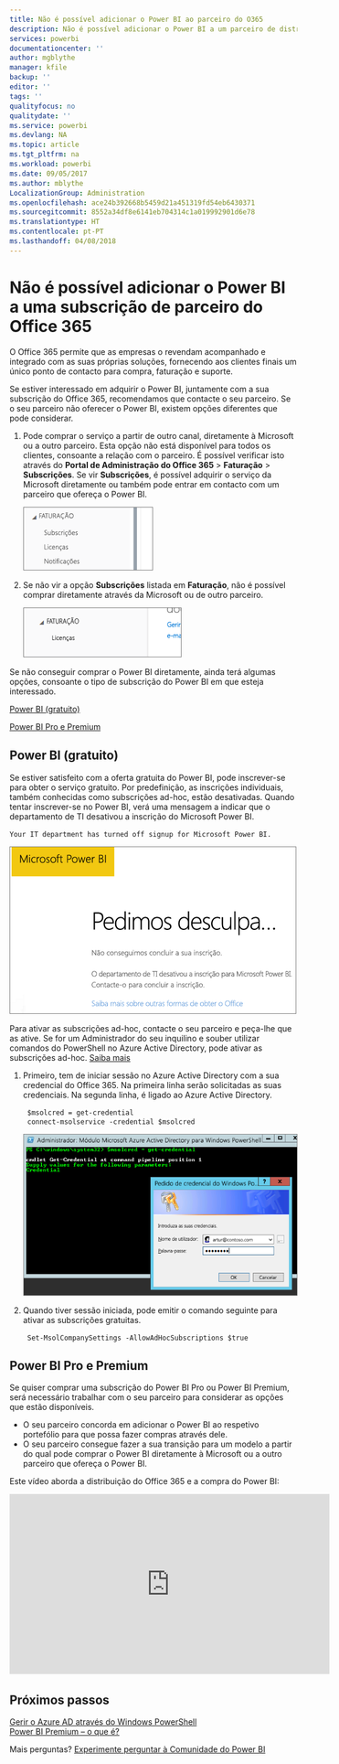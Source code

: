 ```yaml
---
title: Não é possível adicionar o Power BI ao parceiro do O365
description: Não é possível adicionar o Power BI a um parceiro de distribuição do Office 365. O modelo de distribuição é um modelo de compra utilizado pelo Office 365.
services: powerbi
documentationcenter: ''
author: mgblythe
manager: kfile
backup: ''
editor: ''
tags: ''
qualityfocus: no
qualitydate: ''
ms.service: powerbi
ms.devlang: NA
ms.topic: article
ms.tgt_pltfrm: na
ms.workload: powerbi
ms.date: 09/05/2017
ms.author: mblythe
LocalizationGroup: Administration
ms.openlocfilehash: ace24b392668b5459d21a451319fd54eb6430371
ms.sourcegitcommit: 8552a34df8e6141eb704314c1a019992901d6e78
ms.translationtype: HT
ms.contentlocale: pt-PT
ms.lasthandoff: 04/08/2018
---
```

# <a name="unable-to-add-power-bi-to-office-365-partner-subscription"></a>Não é possível adicionar o Power BI a uma subscrição de parceiro do Office 365
O Office 365 permite que as empresas o revendam acompanhado e integrado com as suas próprias soluções, fornecendo aos clientes finais um único ponto de contacto para compra, faturação e suporte.

Se estiver interessado em adquirir o Power BI, juntamente com a sua subscrição do Office 365, recomendamos que contacte o seu parceiro. Se o seu parceiro não oferecer o Power BI, existem opções diferentes que pode considerar.

1. Pode comprar o serviço a partir de outro canal, diretamente à Microsoft ou a outro parceiro. Esta opção não está disponível para todos os clientes, consoante a relação com o parceiro. É possível verificar isto através do **Portal de Administração do Office 365** > **Faturação** > **Subscrições**. Se vir **Subscrições**, é possível adquirir o serviço da Microsoft diretamente ou também pode entrar em contacto com um parceiro que ofereça o Power BI.
   
    ![](media/service-admin-syndication-partner/billingsub.png)
2. Se não vir a opção **Subscrições** listada em **Faturação**, não é possível comprar diretamente através da Microsoft ou de outro parceiro. 
   
   ![](media/service-admin-syndication-partner/billing.png)

Se não conseguir comprar o Power BI diretamente, ainda terá algumas opções, consoante o tipo de subscrição do Power BI em que esteja interessado.

[Power BI (gratuito)](#power-bi-free)

[Power BI Pro e Premium](#power-bi-pro)

## <a name="power-bi-free"></a>Power BI (gratuito)
Se estiver satisfeito com a oferta gratuita do Power BI, pode inscrever-se para obter o serviço gratuito. Por predefinição, as inscrições individuais, também conhecidas como subscrições ad-hoc, estão desativadas. Quando tentar inscrever-se no Power BI, verá uma mensagem a indicar que o departamento de TI desativou a inscrição do Microsoft Power BI.

    Your IT department has turned off signup for Microsoft Power BI.

![](media/service-admin-syndication-partner/sorry.png)

Para ativar as subscrições ad-hoc, contacte o seu parceiro e peça-lhe que as ative. Se for um Administrador do seu inquilino e souber utilizar comandos do PowerShell no Azure Active Directory, pode ativar as subscrições ad-hoc. [Saiba mais](https://technet.microsoft.com/library/jj151815.aspx)

1. Primeiro, tem de iniciar sessão no Azure Active Directory com a sua credencial do Office 365. Na primeira linha serão solicitadas as suas credenciais. Na segunda linha, é ligado ao Azure Active Directory.
   
        $msolcred = get-credential
        connect-msolservice -credential $msolcred
   
    ![](media/service-admin-syndication-partner/aad-signin.png)
2. Quando tiver sessão iniciada, pode emitir o comando seguinte para ativar as subscrições gratuitas.
   
        Set-MsolCompanySettings -AllowAdHocSubscriptions $true

## <a name="power-bi-pro-and-premium"></a>Power BI Pro e Premium
Se quiser comprar uma subscrição do Power BI Pro ou Power BI Premium, será necessário trabalhar com o seu parceiro para considerar as opções que estão disponíveis.

* O seu parceiro concorda em adicionar o Power BI ao respetivo portefólio para que possa fazer compras através dele.
* O seu parceiro consegue fazer a sua transição para um modelo a partir do qual pode comprar o Power BI diretamente à Microsoft ou a outro parceiro que ofereça o Power BI.

Este vídeo aborda a distribuição do Office 365 e a compra do Power BI:

<iframe width="560" height="315" src="https://www.youtube.com/embed/C357phT94A8" frameborder="0" allowfullscreen></iframe>

## <a name="next-steps"></a>Próximos passos
[Gerir o Azure AD através do Windows PowerShell](https://technet.microsoft.com/library/jj151815.aspx)  
[Power BI Premium – o que é?](service-premium.md)

Mais perguntas? [Experimente perguntar à Comunidade do Power BI](http://community.powerbi.com/)

